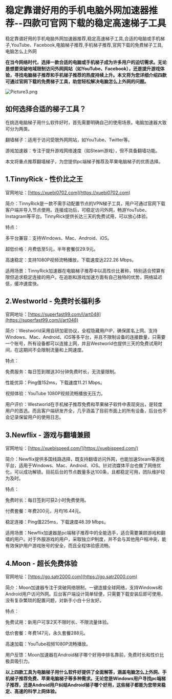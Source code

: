 # 稳定靠谱好用的手机电脑外网加速器推荐--四款可官网下载的稳定高速梯子工具
稳定靠谱好用的手机电脑外网加速器推荐,稳定高速梯子工具,合适的电脑或手机梯子,YouTube、Facebook,电脑梯子推荐,手机梯子推荐,官网下载的免费梯子工具,电脑怎么上外网

**在当今网络时代，选择一款合适的电脑或手机梯子成为许多用户的迫切需求。无论是想要突破地域限制访问外网网站（如YouTube、Facebook），还是提升游戏体验，寻找电脑梯子推荐和手机梯子推荐的热度持续上升。本文将为您详细介绍四款可通过官网下载的免费梯子工具，助您轻松解决电脑怎么上外网的问题。**

![Picture3.png](https://p.inari.site/usr/795/68071918c5cad.png)
## 如何选择合适的梯子工具？
在挑选电脑梯子用什么软件好时，首先需要明确自己的使用场景。电脑加速器大致可分为两类。

翻墙梯子：适用于访问受限外网网站，如YouTube、Twitter等。

游戏加速器：专注于提升游戏网络速度（如Steam游戏），但不具备翻墙功能。

本文将重点推荐翻墙梯子，为您提供pc端梯子推荐及苹果电脑梯子的优质选择。

## 1.TinnyRick - 性价比之王
官网地址：[https://xuebi0702.com](https://xuebi0702.com)

简介：TinnyRick是一款不需手动配置节点的VPN梯子工具，用户可通过官网下载客户端并导入节点使用。连接成功后，可稳定访问外网，畅游YouTube、Instagram等平台。TinnyRick提供长达三天的免费试用，可以放心体验。

特点：

多平台兼容：支持Windows、Mac、Android、iOS。

超低价格：月费低至5元，半年套餐仅29.9元。

高速稳定：支持1080P视频流畅播放，下载速度达222.26 Mbps。

适用场景：TinnyRick加速器在电脑梯子推荐中以高性价比著称，特别适合预算有限但追求稳定连接的用户。在追剧和游戏加速方面有自己独特的优势，网络延迟低，缓冲速度快。

## 2.Westworld - 免费时长福利多
官网地址：[https://superfast99.com/i/art048](https://superfast99.com/i/art048)

简介：Westworld采用自研加密协议，全程隐藏用户IP，确保匿名上网。支持Windows、Mac、Android、iOS等多平台，并且不限制设备的连接数量，只需要一个账号，所有设备都可以连接上网，并且Westworld也提供三天的免费试用时间，在这期间不会限制流量和上网速度。

特点：

免费服务：每日签到赠送30分钟免费时长，无流量限制。

性能优异：Ping值152ms，下载速度11.21 Mbps。

视频体验：YouTube 1080P视频流畅播放无压力。

用户评价：Westworld在手机梯子推荐免费和苹果梯子软件中表现突出，是轻度用户的首选。而且客户端研发齐全，几乎涵盖了目前市面上的所有设备，后台也不会记录保留用户的使用日志。

## 3.Newflix - 游戏与翻墙兼顾
官网地址：[https://xuebispeed.com/](https://xuebispeed.com/)

简介：Newflix提供多国线路选择，既支持翻墙访问外网，也能加速Steam等游戏平台，适用于Windows、Mac、Android、iOS。针对流媒体平台也做了网络优化，可以成功解锁。目前后台的节点数量多达100条，且都稳定可用，团队维护较为及时。

特点：

免费时长：每日签到可获2小时免费使用。

付费套餐：年费200元，月均16.44元。

稳定连接：Ping值225ms，下载速度48.39 Mbps。

适用场景：Newflix加速器是pc端梯子推荐中的全能选手，适合需要兼顾游戏和翻墙的用户。对于外服游戏的用户，采取独立IP制度，并不会与其他用户相冲突，能有效保护用户游戏账号的安全，而且全程体验感流畅。

## 4.Moon - 超长免费体验
官网地址：[https://go.satr2000.com](https://go.satr2000.com)

简介：Moon加速器专注于突破网络限制，一键连接全球网络，支持Windows和Android用户访问外网。后台客户端设计简单轻便，只需要下载安装后即可使用，没有复杂繁琐的配置问题，对新手小白十分友好。

特点：

免费试用：新用户可享2天不限时长、不限流量体验。

低价套餐：年费147元，永久套餐288元。

高速加载：YouTube视频1080P流畅播放。

用户反馈：Moon加速器在Android梯子哪个好用中排名靠前，免费时长和性价比极具吸引力。

**以上四款工具为电脑梯子用什么软件好提供了全面解答，涵盖电脑怎么上外网、手机梯子推荐免费、苹果电脑梯子等多种需求。无论您是Windows用户寻找pc端梯子推荐，还是Android用户纠结Android梯子哪个好用，这些梯子都能为您带来稳定、高速的科学上网体验。**

